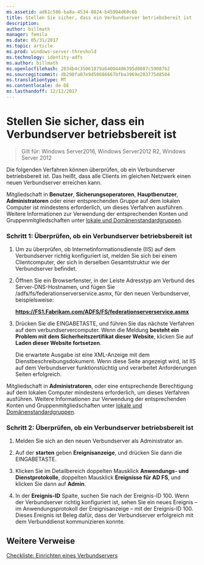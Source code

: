 ```yaml
---
ms.assetid: ad61c586-ba8a-4534-8824-b45994d60c6b
title: Stellen Sie sicher, dass ein Verbundserver betriebsbereit ist
description: 
author: billmath
manager: femila
ms.date: 05/31/2017
ms.topic: article
ms.prod: windows-server-threshold
ms.technology: identity-adfs
ms.author: billmath
ms.openlocfilehash: 2034b4c35061879a64004486395d0887c59087b2
ms.sourcegitcommit: db290fa07e9d50686667bfba3969e20377548504
ms.translationtype: MT
ms.contentlocale: de-DE
ms.lasthandoff: 12/12/2017
---
```

# <a name="verify-that-a-federation-server-is-operational"></a>Stellen Sie sicher, dass ein Verbundserver betriebsbereit ist

>Gilt für: Windows Server2016, Windows Server2012 R2, Windows Server 2012

Die folgenden Verfahren können überprüfen, ob ein Verbundserver betriebsbereit ist. Das heißt, dass alle Clients im gleichen Netzwerk einen neuen Verbundserver erreichen kann.  
  
Mitgliedschaft in **Benutzer**, **Sicherungsoperatoren**, **Hauptbenutzer**, **Administratoren** oder einer entsprechenden Gruppe auf dem lokalen Computer ist mindestens erforderlich, um dieses Verfahren ausführen.  Weitere Informationen zur Verwendung der entsprechenden Konten und Gruppenmitgliedschaften unter [lokale und Domänenstandardgruppen](https://go.microsoft.com/fwlink/?LinkId=83477).   
  
### <a name="procedure-1-to-verify-that-a-federation-server-is-operational"></a>Schritt 1: Überprüfen, ob ein Verbundserver betriebsbereit ist  
  
1.  Um zu überprüfen, ob Internetinformationsdienste \(IIS\) auf dem Verbundserver richtig konfiguriert ist, melden Sie sich bei einem Clientcomputer, der sich in derselben Gesamtstruktur wie der Verbundserver befindet.  
  
2.  Öffnen Sie ein Browserfenster, in der Leiste Adresstyp am Verbund des Server-DNS-Hostnamen, und fügen Sie /adfs/fs/federationserverservice.asmx, für den neuen Verbundserver, beispielsweise:  
  
    **https://FS1.Fabrikam.com/ADFS/FS/federationserverservice.asmx**  
  
3.  Drücken Sie die EINGABETASTE, und führen Sie das nächste Verfahren auf dem verbundservercomputer. Wenn die Meldung **besteht ein Problem mit dem Sicherheitszertifikat dieser Website**, klicken Sie auf **Laden dieser Website fortsetzen**.  
  
    Die erwartete Ausgabe ist eine XML-Anzeige mit dem Dienstbeschreibungsdokument. Wenn diese Seite angezeigt wird, ist IIS auf dem Verbundserver funktionstüchtig und verarbeitet Anforderungen Seiten erfolgreich.  
  
Mitgliedschaft in **Administratoren**, oder eine entsprechende Berechtigung auf dem lokalen Computer mindestens erforderlich, um dieses Verfahren ausführen.  Weitere Informationen zur Verwendung der entsprechenden Konten und Gruppenmitgliedschaften unter [lokale und Domänenstandardgruppen](https://go.microsoft.com/fwlink/?LinkId=83477).   
  
### <a name="procedure-2-to-verify-that-a-federation-server-is-operational"></a>Schritt 2: Überprüfen, ob ein Verbundserver betriebsbereit ist  
  
1.  Melden Sie sich an den neuen Verbundserver als Administrator an.  
  
2.  Auf der **starten** geben **Ereignisanzeige**, und drücken Sie dann die EINGABETASTE.  
  
3.  Klicken Sie im Detailbereich doppelten Mausklick **Anwendungs- und Dienstprotokolle**, doppelten Mausklick **Ereignisse für AD FS**, und klicken Sie dann auf **Admin**.  
  
4.  In der **Ereignis-ID** Spalte, suchen Sie nach der Ereignis-ID 100. Wenn der Verbundserver richtig konfiguriert ist, sehen Sie ein neues Ereignis – im Anwendungsprotokoll der Ereignisanzeige – mit der Ereignis-ID 100. Dieses Ereignis ist Beleg dafür, dass der Verbundserver erfolgreich mit dem Verbunddienst kommunizieren konnte.  
  
## <a name="additional-references"></a>Weitere Verweise  
[Checkliste: Einrichten eines Verbundservers](Checklist--Setting-Up-a-Federation-Server.md)  
  

